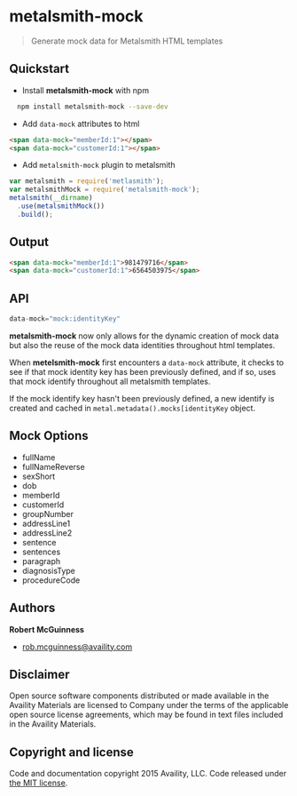 # metalsmith-mock

> Generate mock data for Metalsmith HTML templates

## Quickstart

+ Install **metalsmith-mock** with npm

>
``` bash
  npm install metalsmith-mock --save-dev
```

+ Add `data-mock` attributes to html

>
``` html
<span data-mock="memberId:1"></span>
<span data-mock="customerId:1"></span>
```

+ Add `metalsmith-mock` plugin to metalsmith

>
``` js
var metalsmith = require('metlasmith');
var metalsmithMock = require('metalsmith-mock');
metalsmith(__dirname)
  .use(metalsmithMock())
  .build();
```

## Output

>
``` html
<span data-mock="memberId:1">981479716</span>
<span data-mock="customerId:1">6564503975</span>
```

## API

``` js
data-mock="mock:identityKey"
```

**metalsmith-mock** now only allows for the dynamic creation of mock data but also the reuse of the mock data identities throughout html templates.  

When **metelsmith-mock** first encounters a `data-mock` attribute, it checks to see if that mock identity key has been previously defined, and if so, uses that mock identify throughout all metalsmith templates.  

If the mock identify key hasn't been previously defined, a new identify is created and cached in `metal.metadata().mocks[identityKey` object.

## Mock Options

+ fullName 
+ fullNameReverse 
+ sexShort 
+ dob 
+ memberId 
+ customerId 
+ groupNumber 
+ addressLine1 
+ addressLine2
+ sentence 
+ sentences 
+ paragraph 
+ diagnosisType 
+ procedureCode 

## Authors

**Robert McGuinness**
+ [rob.mcguinness@availity.com](rob.mcguinness@availity.com)

## Disclaimer

Open source software components distributed or made available in the Availity Materials are licensed to Company under the terms of the applicable open source license agreements, which may be found in text files included in the Availity Materials.

## Copyright and license

Code and documentation copyright 2015 Availity, LLC. Code released under [the MIT license](https://github.com/Availity/metalsmith-mock/blob/master/LICENSE).


